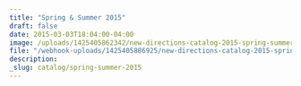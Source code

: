 ```yaml
---
title: "Spring & Summer 2015"
draft: false
date: 2015-03-03T18:04:00-04:00
image: /uploads/1425405862342/new-directions-catalog-2015-spring-summer.jpg
file: "/webhook-uploads/1425405886925/new-directions-catalog-2015-spring-summer.pdf"
description:
_slug: catalog/spring-summer-2015
---
```

